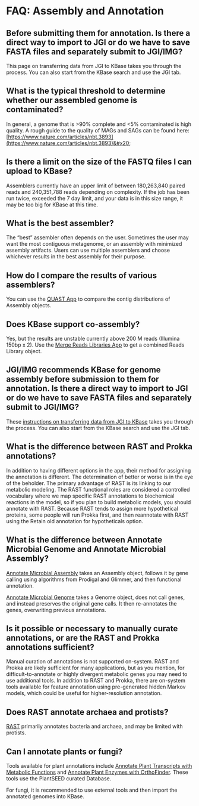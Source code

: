 # FAQ: Assembly and Annotation

## Before submitting them for annotation. Is there a direct way to import to JGI or do we have to save FASTA files and separately submit to JGI/IMG?&#x20;

This page on transferring data from JGI to KBase takes you through the process. You can also start from the KBase search and use the JGI tab.&#x20;

## What is the typical threshold to determine whether our assembled genome is contaminated?&#x20;

In general, a genome that is >90% complete and <5% contaminated is high quality. A rough guide to the quality of MAGs and SAGs can be found here: [https://www.nature.com/articles/nbt.3893](https://www.nature.com/articles/nbt.3893)&#x20;

## Is there a limit on the size of the FASTQ files I can upload to KBase?&#x20;

Assemblers currently have an upper limit of between 180,263,840 paired reads and 240,351,788 reads depending on complexity. If the job has been run twice, exceeded the 7 day limit, and your data is in this size range, it may be too big for KBase at this time.&#x20;

## What is the best assembler?&#x20;

The “best” assembler often depends on the user. Sometimes the user may want the most contiguous metagenome, or an assembly with minimized assembly artifacts. Users can use multiple assemblers and choose whichever results in the best assembly for their purpose.&#x20;

## How do I compare the results of various assemblers?&#x20;

You can use the [QUAST App](https://kbase.us/applist/apps/kb\_quast/run\_QUAST\_app/release) to compare the contig distributions of Assembly objects.&#x20;

## Does KBase support co-assembly?&#x20;

Yes, but the results are unstable currently above 200 M reads (Illumina 150bp x 2). Use the [Merge Reads Libraries App](https://kbase.us/applist/apps/kb\_ReadsUtilities/KButil\_Merge\_MultipleReadsLibs\_to\_OneLibrary/release) to get a combined Reads Library object.&#x20;

## JGI/IMG recommends KBase for genome assembly before submission to them for annotation. Is there a direct way to import to JGI or do we have to save FASTA files and separately submit to JGI/IMG?

These [instructions on transferring data from JGI to KBase](https://docs.kbase.us/data/jgi-transfer) takes you through the process. You can also start from the KBase search and use the JGI tab.

## What is the difference between RAST and Prokka annotations?&#x20;

In addition to having different options in the app, their method for assigning the annotation is different. The determination of better or worse is in the eye of the beholder. The primary advantage of RAST is its linking to our metabolic modeling. The RAST functional roles are considered a controlled vocabulary where we map specific RAST annotations to biochemical reactions in the model, so if you plan to build metabolic models, you should annotate with RAST. Because RAST tends to assign more hypothetical proteins, some people will run Prokka first, and then reannotate with RAST using the Retain old annotation for hypotheticals option.&#x20;

## What is the difference between Annotate Microbial Genome and Annotate Microbial Assembly?

[Annotate Microbial Assembly](https://kbase.us/applist/apps/RAST\_SDK/annotate\_contigset/release) takes an Assembly object, follows it by gene calling using algorithms from Prodigal and Glimmer, and then functional annotation.&#x20;

[Annotate Microbial Genome](https://kbase.us/applist/apps/RAST\_SDK/reannotate\_microbial\_genome/release) takes a Genome object, does not call genes, and instead preserves the original gene calls. It then re-annotates the genes, overwriting previous annotations.&#x20;

## Is it possible or necessary to manually curate annotations, or are the RAST and Prokka annotations sufficient?&#x20;

Manual curation of annotations is not supported on-system. RAST and Prokka are likely sufficient for many applications, but as you mention, for difficult-to-annotate or highly divergent metabolic genes you may need to use additional tools. In addition to RAST and Prokka, there are on-system tools available for feature annotation using pre-generated hidden Markov models, which could be useful for higher-resolution annotation.&#x20;

## Does RAST annotate archaea and protists?&#x20;

[RAST](https://kbase.us/applist/apps/RAST\_SDK/annotate\_contigset/release) primarily annotates bacteria and archaea, and may be limited with protists.&#x20;

## Can I annotate plants or fungi?&#x20;

Tools available for plant annotations include [Annotate Plant Transcripts with Metabolic Functions](https://kbase.us/applist/apps/kb\_plant\_rast/annotate\_plant\_transcripts/release) and [Annotate Plant Enzymes with OrthoFinder](https://kbase.us/applist/apps/kb\_orthofinder/annotate\_plant\_transcripts/release). These tools use the PlantSEED curated Database.&#x20;

For fungi, it is recommended to use external tools and then import the annotated genomes into KBase.&#x20;
